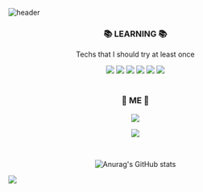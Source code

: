 
![header](https://capsule-render.vercel.app/api?type=slice&color=auto&height=350&section=header&text=gyunii&fontSize=100)


<h3 align="center"> 📚 LEARNING 📚 </h3>

<p align="center"> Techs that I should try at least once </p>

<div align=center> 
  <img src="https://img.shields.io/badge/java-007396?style=flat-square&logo=java&logoColor=white"> 
  <img src="https://img.shields.io/badge/html5-E34F26?style=flat-square&logo=html5&logoColor=white"> 
  <img src="https://img.shields.io/badge/css-1572B6?style=flat-square&logo=css3&logoColor=white"> 
  <img src="https://img.shields.io/badge/javascript-F7DF1E?style=flat-square&logo=javascript&logoColor=black"> 
  <img src="https://img.shields.io/badge/GitHub-181717?style=flat-square&logo=GitHub&logoColor=white">
  <img src="https://img.shields.io/badge/visualstudiocode-007ACC?style=flat-square&logo=visualstudiocode&logoColor=white">
</div>

</br>

<h3 align="center">💌  ME 💌</h3>


<p align="center">
<div align=center>
 <a href="mailto:rnjswjdrbs0@gmail.com" target="_blank">
<img src="https://img.shields.io/badge/Gmail-EA4335.svg?style=flat-square&logo=Gmail&logoColor=white"/>
</a>


<a href="https://www.instagram.com/rbs1ey"><img src="https://img.shields.io/badge/Instagram-%23E4405F.svg?style=flat-square&logo=Instagram&logoColor=white&link=https://www.instagram.com/rbs1ey"/></a>
</div> 


</br>

<div align = "center">

![Anurag's GitHub stats](https://github-readme-stats.vercel.app/api?username=gyunii&show_icons=true&theme=dracula)

</div>

<img src="https://capsule-render.vercel.app/api?type=slice&color=timeAuto&height=300&section=footer"/>

